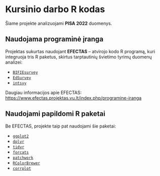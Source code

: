 # Kursinio darbo R kodas

Šiame projekte analizuojami **PISA 2022** duomenys.

## Naudojama programinė įranga

Projektas sukurtas naudojant **EFECTAS** – atvirojo kodo R programą, kuri integruoja tris R paketus, skirtus tarptautinių švietimo tyrimų duomenų analizei:

- [`BIFIEsurvey`](https://cran.r-project.org/package=BIFIEsurvey)
- [`EdSurvey`](https://cran.r-project.org/package=EdSurvey)
- [`intsvy`](https://cran.r-project.org/package=intsvy)

Daugiau informacijos apie EFECTAS:  
https://www.efectas.projektas.vu.lt/index.php/programine-iranga

## Naudojami papildomi R paketai

Be EFECTAS, projekte taip pat naudojami šie paketai:

- [`ggplot2`](https://ggplot2.tidyverse.org/) 
- [`dplyr`](https://dplyr.tidyverse.org/) 
- [`tidyr`](https://tidyr.tidyverse.org/)  
- [`forcats`](https://forcats.tidyverse.org/) 
- [`patchwork`](https://patchwork.data-imaginist.com/)  
- [`RColorBrewer`](https://cran.r-project.org/package=RColorBrewer) 
- [`corrplot`](https://cran.r-project.org/package=corrplot) 


